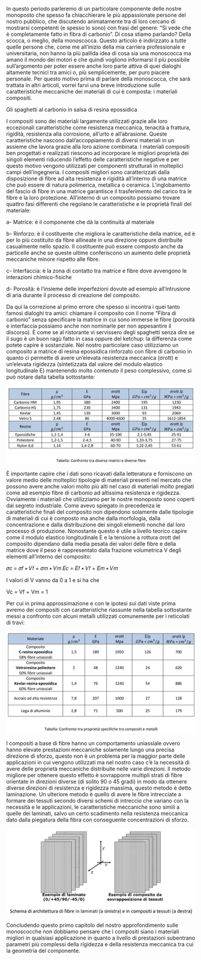 In questo periodo parleremo di un particolare componente delle nostre monoposto che spesso fa chiacchierare le più appassionate persone del nostro pubblico, che discutendo animatamente tra di loro cercano di mostrarsi competenti (e spesso lo sono) con frasi del genere: “Si vede che è completamente fatto in fibra di carbonio”. Di cosa stiamo parlando? Della scocca, o meglio, della monoscocca. Questo articolo è indirizzato a tutte quelle persone che, come me all’inizio della mia carriera professionale e universitaria, non hanno la più pallida idea di cosa sia una monoscocca ma amano il mondo dei motori e che quindi vogliono informarsi il più possibile sull’argomento per poter essere anche loro parte attiva di quei dialoghi altamente tecnici tra amici o, più semplicemente, per puro piacere personale. Per questo motivo prima di parlare della monoscocca, che sarà trattata in altri articoli, vorrei farvi una breve introduzione sulle caratteristiche meccaniche dei materiali di cui è composta: i materiali compositi.

Gli spaghetti al carbonio in salsa di resina epossidica 

I compositi sono dei materiali largamente utilizzati grazie alle loro eccezionali caratteristiche come resistenza meccanica, tenacità a frattura, rigidità, resistenza alla corrosione, all’urto e all’abrasione. Queste caratteristiche nascono dall’accoppiamento di diversi materiali in un assieme che lavora grazie alla loro azione combinata. I materiali compositi ben progettati e realizzati riescono ad incorporare le migliori proprietà dei singoli elementi riducendo l’effetto delle caratteristiche negative e per questo motivo vengono utilizzati per componenti strutturali in molteplici campi dell’ingegneria. I compositi migliori sono caratterizzati dalla disposizione di fibre ad alta resistenza e rigidità all’interno di una matrice che può essere di natura polimerica, metallica o ceramica. L’inglobamento del fascio di fibre in una matrice garantisce il trasferimento del carico tra le fibre e la loro protezione. All’interno di un composito possiamo trovare quattro fasi differenti che regolano le caratteristiche e le proprietà finali del materiale:

a- Matrice: è il componente che dà la continuità al materiale 

b- Rinforzo: è il costituente che migliora le caratteristiche della matrice, ed è per lo più costituito da fibre allineate in una direzione oppure distribuite casualmente nello spazio. Il costituente può essere composto anche da particelle anche se queste ultime conferiscono un aumento delle proprietà meccaniche minore rispetto alle fibre. 

c- Interfaccia: è la zona di contatto tra matrice e fibre dove avvengono le interazioni chimico-fisiche 

d- Porosità: è l’insieme delle imperfezioni dovute ad esempio all’intrusione di aria durante il processo di creazione del composito.

Da qui la correzione al primo errore che spesso si incontra i quei tanto famosi dialoghi tra amici: chiamare il composito con il nome “Fibra di carbonio” senza specificare la matrice in cui sono immerse le fibre (porosità e interfaccia possiamo anche non nominarle per non appesantire il discorso). È come se al ristorante vi servissero degli spaghetti senza dire se il sugo è un buon ragù fatto in casa oppure del ketchup: la differenza come potete capire è sostanziale. Nel nostro particolare caso utilizziamo un composito a matrice di resina epossidica rinforzato con fibre di carbonio in quanto ci permette di avere un’elevata resistenza meccanica (σrott) e un’elevata rigidezza (sintetizzata dal valore del modulo elastico longitudinale E) mantenendo molto contenuto il peso complessivo, come si può notare dalla tabella sottostante:

![Tabella1](/images/posts/2018/04/21/tabella1.png)

È importante capire che i dati sono ricavati dalla letteratura e forniscono un valore medio delle molteplici tipologie di materiali presenti nel mercato che possono avere anche valori molto più alti nel caso di materiali molto pregiati come ad esempio fibre di carbonio ad altissima resistenza e rigidezza. Ovviamente i materiali che utilizziamo per le nostre monoposto sono coperti dal segreto industriale. Come avevo spiegato in precedenza le caratteristiche finali del composito non dipendono solamente dalle tipologie di materiali di cui è composto ma anche dalla morfologia, dalla concentrazione e dalla distribuzione dei singoli elementi nonché dal loro processo di produzione. Nonostante questo è utile a livello teorico capire come il modulo elastico longitudinale E e la tensione a rottura σrott del composito dipendano dalla media pesata dei valori delle fibre e della matrice dove il peso è rappresentato dalla frazione volumetrica V degli elementi all’interno del composito:

𝜎𝑐 = 𝜎𝑓 ∗ 𝑉𝑓 + 𝜎𝑚 ∗ 𝑉𝑚
𝐸𝑐 = 𝐸𝑓 ∗ 𝑉𝑓 + 𝐸𝑚 ∗ 𝑉𝑚

I valori di V vanno da 0 a 1 e si ha che

Vc = Vf + Vm = 1

Per cui in prima approssimazione e con le ipotesi sui dati viste prima avremo dei compositi con caratteristiche
riassunte nella tabella sottostante messi a confronto con alcuni metalli utilizzati comunemente per i reticolati
di travi:

![Tabella2](/images/posts/2018/04/21/tabella2.png)

I compositi a base di fibre hanno un comportamento uniassiale ovvero hanno elevate prestazioni meccaniche solamente lungo una precisa direzione di sforzo, questo non è un problema per la maggior parte delle applicazioni in cui vengono utilizzati ma nel nostro caso c’è la necessità di avere delle proprietà meccaniche distribuite nelle varie direzioni. Il metodo migliore per ottenere questo effetto è sovrapporre multipli strati di fibre orientate in direzioni diverse (di solito 90 o 45 gradi) in modo da ottenere diverse direzioni di resistenza e rigidezza massima, questo metodo è detto laminazione. Un ulteriore metodo è quello di avere le fibre intrecciate a formare dei tessuti secondo diversi schemi di intreccio che variano con la necessità e le applicazioni, le caratteristiche meccaniche sono simili a quelle dei laminati, salvo un certo scadimento nella resistenza meccanica dato dalla piegatura della fibra con conseguente concentrazioni di sforzo.

![Immagine1](/images/posts/2018/04/21/img1.png)

Concludendo questo primo capitolo del nostro approfondimento sulle monoscocche non dobbiamo pensare che i compositi siano i materiali migliori in qualsiasi applicazione in quanto a livello di prestazioni subentrano parametri più complessi della rigidezza e della resistenza meccanica tra cui la geometria del componente.